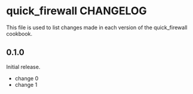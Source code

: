 # quick_firewall CHANGELOG

This file is used to list changes made in each version of the quick_firewall cookbook.

## 0.1.0

Initial release.

- change 0
- change 1
